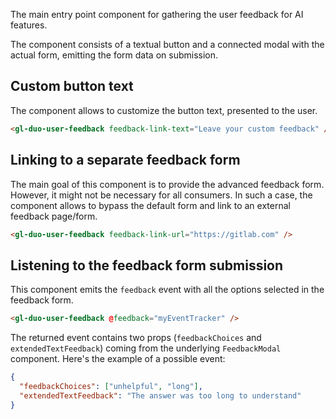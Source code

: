 The main entry point component for gathering the user feedback for AI features.

The component consists of a textual button and a connected modal with the actual form, emitting
the form data on submission.

## Custom button text

The component allows to customize the button text, presented to the user.

```html
<gl-duo-user-feedback feedback-link-text="Leave your custom feedback" />
```

## Linking to a separate feedback form

The main goal of this component is to provide the advanced feedback form. However, it might not
be necessary for all consumers. In such a case, the component allows to bypass the default
form and link to an external feedback page/form.

```html
<gl-duo-user-feedback feedback-link-url="https://gitlab.com" />
```

## Listening to the feedback form submission

This component emits the `feedback` event with all the options selected in the feedback form.

```html
<gl-duo-user-feedback @feedback="myEventTracker" />
```

The returned event contains two props (`feedbackChoices` and `extendedTextFeedback`) coming from
the underlying `FeedbackModal` component. Here's the example of a possible event:

```json
{
  "feedbackChoices": ["unhelpful", "long"],
  "extendedTextFeedback": "The answer was too long to understand"
}
```
